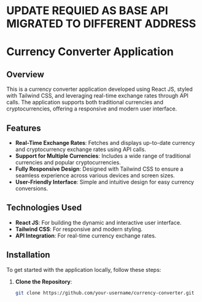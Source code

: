 # UPDATE REQUIED AS BASE API MIGRATED TO DIFFERENT ADDRESS
# Currency Converter Application

## Overview

This is a currency converter application developed using React JS, styled with Tailwind CSS, and leveraging real-time exchange rates through API calls. The application supports both traditional currencies and cryptocurrencies, offering a responsive and modern user interface.

## Features

- **Real-Time Exchange Rates**: Fetches and displays up-to-date currency and cryptocurrency exchange rates using API calls.
- **Support for Multiple Currencies**: Includes a wide range of traditional currencies and popular cryptocurrencies.
- **Fully Responsive Design**: Designed with Tailwind CSS to ensure a seamless experience across various devices and screen sizes.
- **User-Friendly Interface**: Simple and intuitive design for easy currency conversions.

## Technologies Used

- **React JS**: For building the dynamic and interactive user interface.
- **Tailwind CSS**: For responsive and modern styling.
- **API Integration**: For real-time currency exchange rates.

## Installation

To get started with the application locally, follow these steps:

1. **Clone the Repository**:

   ```bash
   git clone https://github.com/your-username/currency-converter.git
